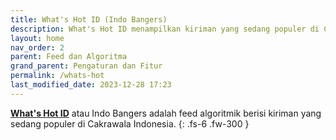 ```yaml
---
title: What's Hot ID (Indo Bangers)
description: What's Hot ID menampilkan kiriman yang sedang populer di Cakrawala Indonesia.
layout: home
nav_order: 2
parent: Feed dan Algoritma
grand_parent: Pengaturan dan Fitur
permalink: /whats-hot
last_modified_date: 2023-12-28 17:23
---
```


[**What's Hot ID**](https://bsky.app/profile/did:plc:7opjnfmb6gtbgjrsr3777ujx/feed/aaaniozhx2iem) atau Indo Bangers adalah feed algoritmik berisi kiriman yang sedang populer di Cakrawala Indonesia.
{: .fs-6 .fw-300 }